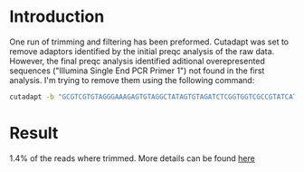 # Introduction
One run of trimming and filtering has been preformed. Cutadapt was set to remove adaptors identified by the initial preqc analysis of the raw data. However, the final preqc analysis identified aditional overepresented sequences ("Illumina Single End PCR Primer 1") not found in the first analysis. I'm trying to remove them using the following command:

```bash
cutadapt -b "GCGTCGTGTAGGGAAAGAGTGTAGGCTATAGTGTAGATCTCGGTGGTCGCCGTATCATTAAAAAAAAAA" -q 15 -O 10 -e 0.1 -n 1 -m 50 -o cutadapt_test.fastq 2_150723_BC6T2NANXX_P1872_103_2.FXT.CA.FQF.fastq > cutadapt_test.err.txt
```

# Result
1.4% of the reads where trimmed. More details can be found [here](cutadapt_test.err.txt)
